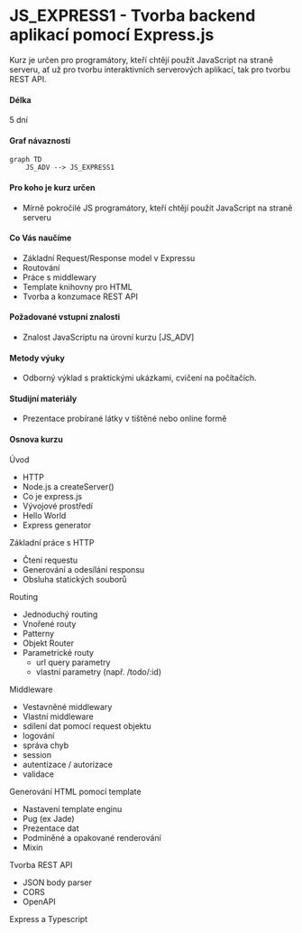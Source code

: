 # JS_EXPRESS1 - Tvorba backend aplikací pomocí Express.js

Kurz je určen pro programátory, kteří chtějí použít JavaScript na straně serveru, ať už pro tvorbu interaktivních serverových aplikací, tak pro tvorbu REST API.

#### Délka

5 dní

#### Graf návazností

```mermaid
graph TD
    JS_ADV --> JS_EXPRESS1
```

#### Pro koho je kurz určen

- Mírně pokročilé JS programátory, kteří chtějí použít JavaScript na straně serveru

#### Co Vás naučíme

- Základní Request/Response model v Expressu
- Routování
- Práce s middlewary
- Template knihovny pro HTML
- Tvorba a konzumace REST API

#### Požadované vstupní znalosti

- Znalost JavaScriptu na úrovní kurzu [JS_ADV]

#### Metody výuky

- Odborný výklad s praktickými ukázkami, cvičení na počítačích.

#### Studijní materiály

- Prezentace probírané látky v tištěné nebo online formě

#### Osnova kurzu

Úvod

- HTTP
- Node.js a createServer()
- Co je express.js
- Vývojové prostředí
- Hello World
- Express generator

Základní práce s HTTP

- Čtení requestu
- Generování a odesílání responsu
- Obsluha statických souborů

Routing

- Jednoduchý routing
- Vnořené routy
- Patterny
- Objekt Router
- Parametrické routy
  - url query parametry
  - vlastní parametry (např. /todo/:id)

Middleware

- Vestavněné middlewary
- Vlastní middleware
- sdílení dat pomocí request objektu
- logování
- správa chyb
- session
- autentizace / autorizace
- validace

Generování HTML pomocí template

- Nastavení template enginu
- Pug (ex Jade)
- Prezentace dat
- Podmíněné a opakované renderování
- Mixin

Tvorba REST API

- JSON body parser
- CORS
- OpenAPI

Express a Typescript
